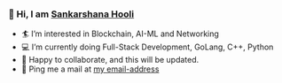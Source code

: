 ### :wave: Hi, I am [Sankarshana Hooli](@codedrifts)
- :surfer: I’m interested in Blockchain, AI-ML and Networking
- :computer: I’m currently doing Full-Stack Development, GoLang, C++, Python
- :muscle: Happy to collaborate, and this will be updated.
- :email: Ping me a mail at [my email-address](hoolisankarshana@gmail.com)

<!---
codedrifts/codedrifts is a ✨ special ✨ repository because its `README.md` (this file) appears on your GitHub profile.
You can click the Preview link to take a look at your changes.
--->
